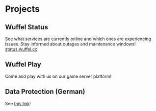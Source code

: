 # Projects

## Wuffel Status
See what services are currently online and which ones are experiencing issues. Stay informed about outages and maintenance windows!
[status.wuffel.co](https://status.wuffel.co)

## Wuffel Play
Come and play with us on our game server platform!

## Data Protection (German)
See [this link](https://wuffel.co/datenschutz)!